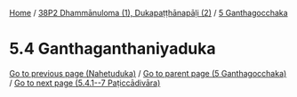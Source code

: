 
[Home](/) / [38P2 Dhammānuloma (1), Dukapaṭṭhānapāḷi (2)](../../38P2.md) / [5 Ganthagocchaka](../5.md)

# 5.4 Ganthaganthaniyaduka


[Go to previous page (Nahetuduka)](5.3/5.3.7/5.3.7.4/Nahetuduka.md) / [Go to parent page (5 Ganthagocchaka)](../5.md) / [Go to next page (5.4.1--7 Paṭiccādivāra)](5.4/5.4.1--7.md)


